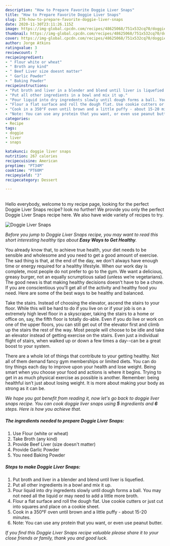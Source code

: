 ```yaml
---
description: "How to Prepare Favorite Doggie Liver Snaps"
title: "How to Prepare Favorite Doggie Liver Snaps"
slug: 276-how-to-prepare-favorite-doggie-liver-snaps
date: 2020-11-30T23:11:26.115Z
image: https://img-global.cpcdn.com/recipes/48625068/751x532cq70/doggie-liver-snaps-recipe-main-photo.jpg
thumbnail: https://img-global.cpcdn.com/recipes/48625068/751x532cq70/doggie-liver-snaps-recipe-main-photo.jpg
cover: https://img-global.cpcdn.com/recipes/48625068/751x532cq70/doggie-liver-snaps-recipe-main-photo.jpg
author: Jorge Atkins
ratingvalue: 3
reviewcount: 7
recipeingredient:
- " Flour white or wheat"
- " Broth any kind"
- " Beef Liver size doesnt matter"
- " Garlic Powder"
- " Baking Powder"
recipeinstructions:
- "Put broth and liver in a blender and blend until liver is liquefied."
- "Put all other ingredients in a bowl and mix it up."
- "Pour liquid into dry ingredents slowly until dough forms a ball. You may not need all the liquid or may need to add a little more broth."
- "Flour a flat surface and roll the dough flat. Use cookie cutters or just cut into squares and place on a cookie sheet."
- "Cook in a 350°F oven until brown and a little puffy - about 15-20 minutes."
- "Note: You can use any protein that you want, or even use peanut butter."
categories:
- Recipe
tags:
- doggie
- liver
- snaps

katakunci: doggie liver snaps 
nutrition: 267 calories
recipecuisine: American
preptime: "PT34M"
cooktime: "PT60M"
recipeyield: "3"
recipecategory: Dessert

---
```

<br>
Hello everybody, welcome to my recipe page, looking for the perfect Doggie Liver Snaps recipe? look no further! We provide you only the perfect Doggie Liver Snaps recipe here. We also have wide variety of recipes to try.
<br>


![Doggie Liver Snaps](https://img-global.cpcdn.com/recipes/48625068/751x532cq70/doggie-liver-snaps-recipe-main-photo.jpg)

<i>Before you jump to Doggie Liver Snaps recipe, you may want to read this short interesting healthy tips about <strong>Easy Ways to Get Healthy</strong>.</i>

You already know that, to achieve true health, your diet needs to be sensible and wholesome and you need to get a good amount of exercise. The sad thing is that, at the end of the day, we don't always have enough time or energy required for a healthy lifestyle. When our work day is complete, most people do not prefer to go to the gym. We want a delicious, greasy burger, not an equally scrumptious salad (unless we’re vegetarians). The good news is that making healthy decisions doesn’t have to be a chore. If you are conscientious you'll get all of the activity and healthy food you need. Here are some of the best ways to be healthy and balanced.

Take the stairs. Instead of choosing the elevator, ascend the stairs to your floor. While this will be hard to do if you live on or if your job is on a extremely high level floor in a skyscraper, taking the stairs to a home or office on, say, the fifth floor is totally do-able. Even if you do live or work on one of the upper floors, you can still get out of the elevator first and climb up the stairs the rest of the way. Most people will choose to be idle and take an elevator instead of getting exercise on the stairs. Even just a individual flight of stairs, when walked up or down a few times a day--can be a great boost to your system. 

There are a whole lot of things that contribute to your getting healthy. Not all of them demand fancy gym memberships or limited diets. You can do tiny things each day to improve upon your health and lose weight. Being smart when you choose your food and actions is where it begins. Trying to get in as much physical exercise as possible is another. Remember: being healthful isn’t just about losing weight. It is more about making your body as strong as it can be. 


<i>We hope you got benefit from reading it, now let's go back to doggie liver snaps recipe. You can cook doggie liver snaps using <strong>5</strong> ingredients and <strong>6</strong> steps. Here is how you achieve that.
</i>

##### The ingredients needed to prepare Doggie Liver Snaps:

1. Use  Flour (white or wheat)
1. Take  Broth (any kind)
1. Provide  Beef Liver (size doesn&#39;t matter)
1. Provide  Garlic Powder
1. You need  Baking Powder


##### Steps to make Doggie Liver Snaps:

1. Put broth and liver in a blender and blend until liver is liquefied.
1. Put all other ingredients in a bowl and mix it up.
1. Pour liquid into dry ingredents slowly until dough forms a ball. You may not need all the liquid or may need to add a little more broth.
1. Flour a flat surface and roll the dough flat. Use cookie cutters or just cut into squares and place on a cookie sheet.
1. Cook in a 350°F oven until brown and a little puffy - about 15-20 minutes.
1. Note: You can use any protein that you want, or even use peanut butter.


<i>If you find this Doggie Liver Snaps recipe valuable please share it to your close friends or family, thank you and good luck.</i>
